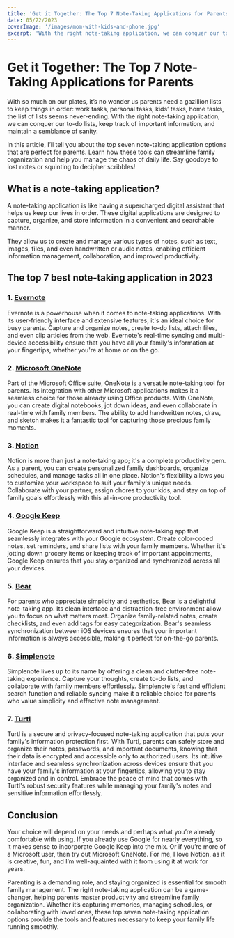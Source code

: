 ```yaml
---
title: 'Get it Together: The Top 7 Note-Taking Applications for Parents'
date: 05/22/2023
coverImage: '/images/mom-with-kids-and-phone.jpg'
excerpt: 'With the right note-taking application, we can conquer our to-do lists, keep track of important information, and maintain a semblance of sanity.'
---
```


# Get it Together: The Top 7 Note-Taking Applications for Parents

With so much on our plates, it’s no wonder us parents need a gazillion lists to keep things in order: work tasks, personal tasks, kids’ tasks, home tasks, the list of lists seems never-ending. With the right note-taking application, we can conquer our to-do lists, keep track of important information, and maintain a semblance of sanity.

In this article, I’ll tell you about the top seven note-taking application options that are perfect for parents. Learn how these tools can streamline family organization and help you manage the chaos of daily life. Say goodbye to lost notes or squinting to decipher scribbles!

## What is a note-taking application?

A note-taking application is like having a supercharged digital assistant that helps us keep our lives in order. These digital applications are designed to capture, organize, and store information in a convenient and searchable manner.

They allow us to create and manage various types of notes, such as text, images, files, and even handwritten or audio notes, enabling efficient information management, collaboration, and improved productivity.

## The top 7 best note-taking application in 2023

### 1. [Evernote](https://evernote.com/)

Evernote is a powerhouse when it comes to note-taking applications. With its user-friendly interface and extensive features, it's an ideal choice for busy parents. Capture and organize notes, create to-do lists, attach files, and even clip articles from the web. Evernote's real-time syncing and multi-device accessibility ensure that you have all your family's information at your fingertips, whether you're at home or on the go.

### 2. [Microsoft OneNote](https://www.onenote.com/)

Part of the Microsoft Office suite, OneNote is a versatile note-taking tool for parents. Its integration with other Microsoft applications makes it a seamless choice for those already using Office products. With OneNote, you can create digital notebooks, jot down ideas, and even collaborate in real-time with family members. The ability to add handwritten notes, draw, and sketch makes it a fantastic tool for capturing those precious family moments.

### 3. [Notion](https://www.notion.so/)

Notion is more than just a note-taking app; it's a complete productivity gem. As a parent, you can create personalized family dashboards, organize schedules, and manage tasks all in one place. Notion's flexibility allows you to customize your workspace to suit your family's unique needs. Collaborate with your partner, assign chores to your kids, and stay on top of family goals effortlessly with this all-in-one productivity tool.

### 4. [Google Keep](https://www.google.com/keep/)

Google Keep is a straightforward and intuitive note-taking app that seamlessly integrates with your Google ecosystem. Create color-coded notes, set reminders, and share lists with your family members. Whether it's jotting down grocery items or keeping track of important appointments, Google Keep ensures that you stay organized and synchronized across all your devices.

### 5. [Bear](https://bear.app/)

For parents who appreciate simplicity and aesthetics, Bear is a delightful note-taking app. Its clean interface and distraction-free environment allow you to focus on what matters most. Organize family-related notes, create checklists, and even add tags for easy categorization. Bear's seamless synchronization between iOS devices ensures that your important information is always accessible, making it perfect for on-the-go parents.

### 6. [Simplenote](https://simplenote.com/)

Simplenote lives up to its name by offering a clean and clutter-free note-taking experience. Capture your thoughts, create to-do lists, and collaborate with family members effortlessly. Simplenote's fast and efficient search function and reliable syncing make it a reliable choice for parents who value simplicity and effective note management.

### 7. [Turtl](https://turtlapp.com/)

Turtl is a secure and privacy-focused note-taking application that puts your family's information protection first. With Turtl, parents can safely store and organize their notes, passwords, and important documents, knowing that their data is encrypted and accessible only to authorized users. Its intuitive interface and seamless synchronization across devices ensure that you have your family's information at your fingertips, allowing you to stay organized and in control. Embrace the peace of mind that comes with Turtl's robust security features while managing your family's notes and sensitive information effortlessly.


## Conclusion

Your choice will depend on your needs and perhaps what you’re already comfortable with using. If you already use Google for nearly everything, so it makes sense to incorporate Google Keep into the mix. Or if you’re more of a Microsoft user, then try out Microsoft OneNote. For me, I love Notion, as it is creative, fun, and I’m well-aquainted with it from using it at work for years.

Parenting is a demanding role, and staying organized is essential for smooth family management. The right note-taking application can be a game-changer, helping parents master productivity and streamline family organization. Whether it’s capturing memories, managing schedules, or collaborating with loved ones, these top seven note-taking application options provide the tools and features necessary to keep your family life running smoothly.
